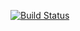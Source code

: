 
[![Build Status](https://dev.azure.com/promit1992pmmyorg/Space%20Game%20-%20web%20-%20Workflow/_apis/build/status/mslearn-tailspin-spacegame-web?branchName=master)](https://dev.azure.com/promit1992pmmyorg/Space%20Game%20-%20web%20-%20Workflow/_build/latest?definitionId=2&branchName=master)

